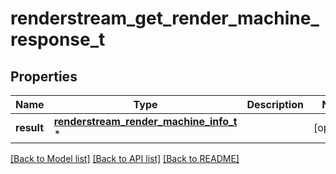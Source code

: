 # renderstream_get_render_machine_response_t

## Properties
Name | Type | Description | Notes
------------ | ------------- | ------------- | -------------
**result** | [**renderstream_render_machine_info_t**](renderstream_render_machine_info.md) \* |  | [optional] 

[[Back to Model list]](../README.md#documentation-for-models) [[Back to API list]](../README.md#documentation-for-api-endpoints) [[Back to README]](../README.md)


